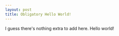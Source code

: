 ```yaml
---
layout: post
title: Obligatory Hello World!
---
```


I guess there's nothing extra to add here. Hello world!
